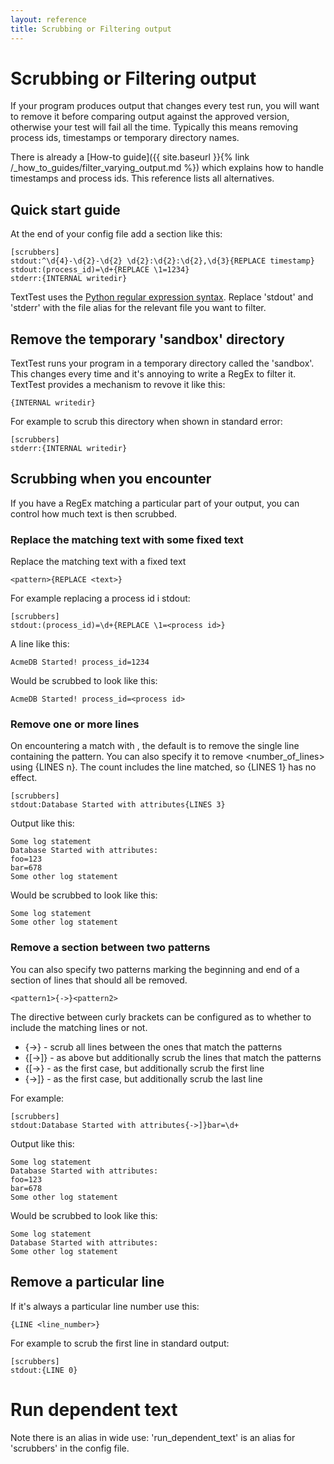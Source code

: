 ```yaml
---
layout: reference
title: Scrubbing or Filtering output
---
```


# Scrubbing or Filtering output
If your program produces output that changes every test run, you will want to remove it before comparing output against the approved version, otherwise your test will fail all the time. Typically this means removing process ids, timestamps or temporary directory names.

There is already a [How-to guide]({{ site.baseurl }}{% link /_how_to_guides/filter_varying_output.md  %}) which explains how to handle timestamps and process ids. This reference lists all alternatives.

## Quick start guide
At the end of your config file add a section like this:

    [scrubbers]
    stdout:^\d{4}-\d{2}-\d{2} \d{2}:\d{2}:\d{2},\d{3}{REPLACE timestamp}
    stdout:(process_id)=\d+{REPLACE \1=1234}
    stderr:{INTERNAL writedir}

TextTest uses the [Python regular expression syntax](https://docs.python.org/3/library/re.html#regular-expression-syntax). Replace 'stdout' and 'stderr' with the file alias for the relevant file you want to filter.

## Remove the temporary 'sandbox' directory
TextTest runs your program in a temporary directory called the 'sandbox'. This changes every time and it's annoying to write a RegEx to filter it. TextTest provides a mechanism to revove it like this:

    {INTERNAL writedir}

For example to scrub this directory when shown in standard error:

    [scrubbers]
    stderr:{INTERNAL writedir}

## Scrubbing when you encounter <pattern>
If you have a RegEx matching a particular part of your output, you can control how much text is then scrubbed.

### Replace the matching text with some fixed text
Replace the matching text with a fixed text

    <pattern>{REPLACE <text>}

For example replacing a process id i stdout:

    [scrubbers]
    stdout:(process_id)=\d+{REPLACE \1=<process id>}

A line like this:

    AcmeDB Started! process_id=1234

Would be scrubbed to look like this:

    AcmeDB Started! process_id=<process id>

### Remove one or more lines
On encountering a match with <pattern>, the default is to remove the single line containing the pattern. You can also specify it to remove <number_of_lines> using {LINES n}. The count includes the line matched, so {LINES 1} has no effect.

    [scrubbers]
    stdout:Database Started with attributes{LINES 3}

Output like this:

    Some log statement
    Database Started with attributes:
    foo=123
    bar=678
    Some other log statement

Would be scrubbed to look like this:

    Some log statement
    Some other log statement

### Remove a section between two patterns
You can also specify two patterns marking the beginning and end of a section of lines that should all be removed.
    
    <pattern1>{->}<pattern2>

The directive between curly brackets can be configured as to whether to include the matching lines or not. 

* {->} - scrub all lines between the ones that match the patterns
* {[->]} - as above but additionally scrub the lines that match the patterns
* {[->}  - as the first case, but additionally scrub the first line
* {->]} - as the first case, but additionally scrub the last line

For example:

    [scrubbers]
    stdout:Database Started with attributes{->]}bar=\d+

Output like this:

    Some log statement
    Database Started with attributes:
    foo=123
    bar=678
    Some other log statement

Would be scrubbed to look like this:

    Some log statement
    Database Started with attributes:
    Some other log statement

## Remove a particular line
If it's always a particular line number use this:

    {LINE <line_number>}

For example to scrub the first line in standard output:

    [scrubbers]
    stdout:{LINE 0}

# Run dependent text
Note there is an alias in wide use: 'run_dependent_text' is an alias for 'scrubbers' in the config file.